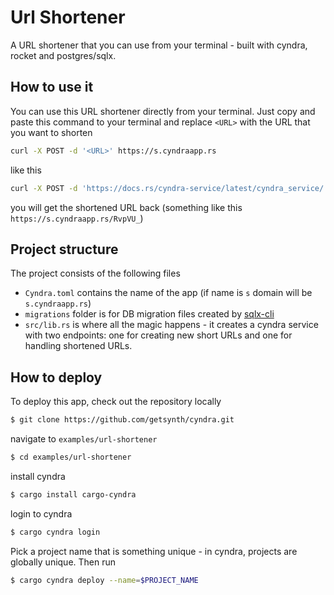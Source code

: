 # Url Shortener

A URL shortener that you can use from your terminal - built with cyndra, rocket and postgres/sqlx.

## How to use it

You can use this URL shortener directly from your terminal. Just copy and paste this command to your terminal and replace `<URL>` with the URL that you want to shorten

```bash
curl -X POST -d '<URL>' https://s.cyndraapp.rs
```

like this

```bash
curl -X POST -d 'https://docs.rs/cyndra-service/latest/cyndra_service/' https://s.cyndraapp.rs
```

you will get the shortened URL back (something like this `https://s.cyndraapp.rs/RvpVU_`)

## Project structure

The project consists of the following files

- `Cyndra.toml` contains the name of the app (if name is `s` domain will be `s.cyndraapp.rs`)
- `migrations` folder is for DB migration files created by [sqlx-cli](https://github.com/launchbadge/sqlx/tree/master/sqlx-cli)
- `src/lib.rs` is where all the magic happens - it creates a cyndra service with two endpoints: one for creating new short URLs and one for handling shortened URLs.

## How to deploy

To deploy this app, check out the repository locally

```bash
$ git clone https://github.com/getsynth/cyndra.git
```

navigate to `examples/url-shortener`

```bash
$ cd examples/url-shortener
```

install cyndra

```bash
$ cargo install cargo-cyndra
```

login to cyndra

```bash
$ cargo cyndra login
```

Pick a project name that is something unique - in cyndra,
projects are globally unique. Then run

```bash
$ cargo cyndra deploy --name=$PROJECT_NAME
```
